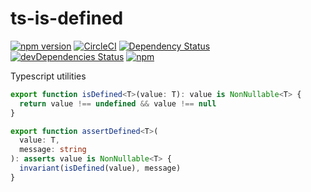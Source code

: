 # ts-is-defined

[![npm version](https://badge.fury.io/js/ts-is-defined.svg?t=1495378566925)](https://badge.fury.io/js/ts-is-defined)
[![CircleCI](https://circleci.com/gh/iyegoroff/ts-is-defined.svg?style=svg)](https://circleci.com/gh/iyegoroff/ts-is-defined)
[![Dependency Status](https://david-dm.org/iyegoroff/ts-is-defined.svg?t=1495378566925)](https://david-dm.org/iyegoroff/ts-is-defined)
[![devDependencies Status](https://david-dm.org/iyegoroff/ts-is-defined/dev-status.svg)](https://david-dm.org/iyegoroff/ts-is-defined?type=dev)
[![npm](https://img.shields.io/npm/l/ts-is-defined.svg?t=1495378566925)](https://www.npmjs.com/package/ts-is-defined)

Typescript utilities

```ts
export function isDefined<T>(value: T): value is NonNullable<T> {
  return value !== undefined && value !== null
}

export function assertDefined<T>(
  value: T,
  message: string
): asserts value is NonNullable<T> {
  invariant(isDefined(value), message)
}
```
